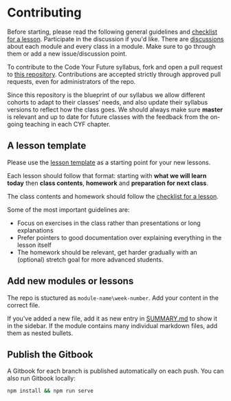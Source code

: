 # Contributing

Before starting, please read the following general guidelines and
[checklist for a lesson](https://github.com/CodeYourFuture/syllabus/issues/9).
Participate in the discussion if you'd like.
There are [discussions](https://github.com/CodeYourFuture/syllabus/issues)
about each module and every class in a module.
Make sure to go through them or add a new issue/discussion point.

To contribute to the Code Your Future syllabus, fork and open a pull request to
[this repository](https://github.com/CodeYourFuture/syllabus).
Contributions are accepted strictly through approved pull requests, even for
administrators of the repo.

Since this repository is the blueprint of our syllabus we allow different
cohorts to adapt to their classes' needs, and also update their syllabus
versions to reflect how the class goes.
We should always make sure **master** is relevant and up to date for future
classes with the feedback from the on-going teaching in each CYF chapter.

## A lesson template

Please use the [lesson template](lesson-template.md) as a starting
point for your new lessons.

Each lesson should follow that format: starting with
**what we will learn today** then **class contents**, **homework**
and **preparation for next class**.

The class contents and homework should follow the
[checklist for a lesson](https://github.com/CodeYourFuture/syllabus/issues/9).

Some of the most important guidelines are:

* Focus on exercises in the class rather than presentations or long explanations
* Prefer pointers to good documentation over explaining everything in the lesson
  itself
* The homework should be relevant, get harder gradually with an (optional)
  stretch goal for more advanced students.

## Add new modules or lessons

The repo is stuctured as `module-name\week-number`.
Add your content in the correct file.

If you've added a new file, add it as new entry in
[SUMMARY.md](https://github.com/CodeYourFuture/syllabus/blob/master/SUMMARY.md)
to show it in the sidebar.
If the module contains many individual markdown files, add them as nested
bullets.

## Publish the Gitbook

A Gitbook for each branch is published automatically on each push.
You can also run Gitbook locally:

```bash
npm install && npm run serve
```
